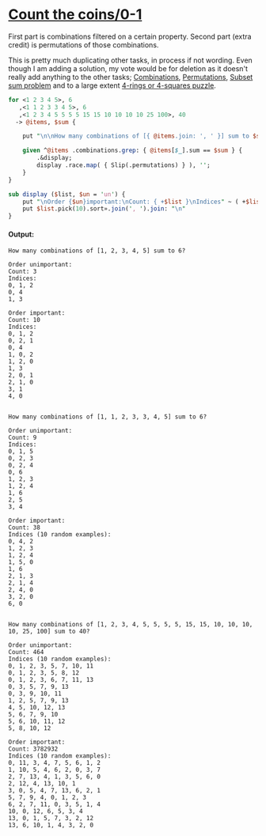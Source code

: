 [1]: https://rosettacode.org/wiki/Count_the_coins/0-1

# [Count the coins/0-1][1]

First part is combinations filtered on a certain property. Second part (extra credit) is permutations of those combinations.



This is pretty much duplicating other tasks, in process if not wording. Even though I am adding a solution, my vote would be for deletion as it doesn't really add anything to the other tasks; [Combinations](https://rosettacode.org/wiki/Combinations), [Permutations](https://rosettacode.org/wiki/Permutations), [Subset sum problem](https://rosettacode.org/wiki/Subset_sum_problem) and to a large extent [4-rings or 4-squares puzzle](https://rosettacode.org/wiki/4-rings_or_4-squares_puzzle).

```perl
for <1 2 3 4 5>, 6
   ,<1 1 2 3 3 4 5>, 6
   ,<1 2 3 4 5 5 5 5 15 15 10 10 10 10 25 100>, 40
  -> @items, $sum {

    put "\n\nHow many combinations of [{ @items.join: ', ' }] sum to $sum?";

    given ^@items .combinations.grep: { @items[$_].sum == $sum } {
        .&display;
        display .race.map( { Slip(.permutations) } ), '';
    }
}

sub display ($list, $un = 'un') {
    put "\nOrder {$un}important:\nCount: { +$list }\nIndices" ~ ( +$list > 10 ?? ' (10 random examples):' !! ':' );
    put $list.pick(10).sort».join(', ').join: "\n"
}
```

#### Output:
```
How many combinations of [1, 2, 3, 4, 5] sum to 6?

Order unimportant:
Count: 3
Indices:
0, 1, 2
0, 4
1, 3

Order important:
Count: 10
Indices:
0, 1, 2
0, 2, 1
0, 4
1, 0, 2
1, 2, 0
1, 3
2, 0, 1
2, 1, 0
3, 1
4, 0


How many combinations of [1, 1, 2, 3, 3, 4, 5] sum to 6?

Order unimportant:
Count: 9
Indices:
0, 1, 5
0, 2, 3
0, 2, 4
0, 6
1, 2, 3
1, 2, 4
1, 6
2, 5
3, 4

Order important:
Count: 38
Indices (10 random examples):
0, 4, 2
1, 2, 3
1, 2, 4
1, 5, 0
1, 6
2, 1, 3
2, 1, 4
2, 4, 0
3, 2, 0
6, 0


How many combinations of [1, 2, 3, 4, 5, 5, 5, 5, 15, 15, 10, 10, 10, 10, 25, 100] sum to 40?

Order unimportant:
Count: 464
Indices (10 random examples):
0, 1, 2, 3, 5, 7, 10, 11
0, 1, 2, 3, 5, 8, 12
0, 1, 2, 3, 6, 7, 11, 13
0, 3, 5, 7, 9, 13
0, 3, 9, 10, 11
1, 2, 5, 7, 9, 13
4, 5, 10, 12, 13
5, 6, 7, 9, 10
5, 6, 10, 11, 12
5, 8, 10, 12

Order important:
Count: 3782932
Indices (10 random examples):
0, 11, 3, 4, 7, 5, 6, 1, 2
1, 10, 5, 4, 6, 2, 0, 3, 7
2, 7, 13, 4, 1, 3, 5, 6, 0
2, 12, 4, 13, 10, 1
3, 0, 5, 4, 7, 13, 6, 2, 1
5, 7, 9, 4, 0, 1, 2, 3
6, 2, 7, 11, 0, 3, 5, 1, 4
10, 0, 12, 6, 5, 3, 4
13, 0, 1, 5, 7, 3, 2, 12
13, 6, 10, 1, 4, 3, 2, 0
```
